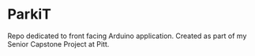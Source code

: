# ParkiT

Repo dedicated to front facing Arduino application. Created as part of my Senior Capstone Project at Pitt.
